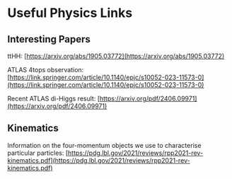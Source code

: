 # Useful Physics Links

## Interesting Papers
ttHH: [https://arxiv.org/abs/1905.03772](https://arxiv.org/abs/1905.03772)

ATLAS 4tops observation: [https://link.springer.com/article/10.1140/epjc/s10052-023-11573-0](https://link.springer.com/article/10.1140/epjc/s10052-023-11573-0)

Recent ATLAS di-Higgs result: [https://arxiv.org/pdf/2406.09971](https://arxiv.org/pdf/2406.09971)


## Kinematics
Information on the four-momentum objects we use to characterise particular particles:
[https://pdg.lbl.gov/2021/reviews/rpp2021-rev-kinematics.pdf](https://pdg.lbl.gov/2021/reviews/rpp2021-rev-kinematics.pdf)
